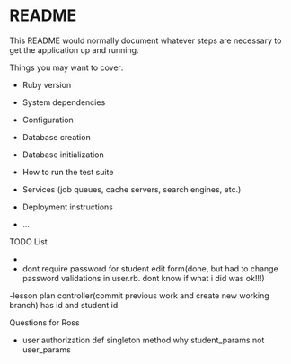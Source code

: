 # README

This README would normally document whatever steps are necessary to get the
application up and running.

Things you may want to cover:

* Ruby version

* System dependencies

* Configuration

* Database creation

* Database initialization

* How to run the test suite

* Services (job queues, cache servers, search engines, etc.)

* Deployment instructions

* ...

TODO List

- 
- dont require password for student edit form(done, but had to change password validations in user.rb.  dont know if what i did was ok!!!)

-lesson plan controller(commit previous work and create new working branch)
  has id and student id


Questions for Ross
- user authorization def singleton method why student_params not user_params